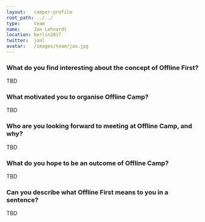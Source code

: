 ```yaml
---
layout:   camper-profile
root_path: ../../
type:     team
name:     Jan Lehnardt
location: berlin2017
twitter:  janl
avatar:   /images/team/jan.jpg
---
```


### What do you find interesting about the concept of Offline First?

TBD

### What motivated you to organise Offline Camp?

TBD

### Who are you looking forward to meeting at Offline Camp, and why?

TBD

### What do you hope to be an outcome of Offline Camp?

TBD

### Can you describe what Offline First means to you in a sentence?

TBD
